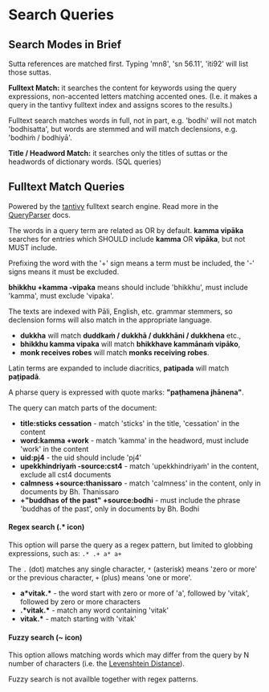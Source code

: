 # Search Queries

## Search Modes in Brief

Sutta references are matched first. Typing 'mn8', 'sn 56.11', 'iti92' will list those suttas.

**Fulltext Match:** it searches the content for keywords using the query expressions, non-accented letters matching accented ones. (I.e. it makes a query in the tantivy fulltext index and assigns scores to the results.)

<!--
Fulltext search is faster and more flexible than the Exact Match (SQL) search, but yields many partial matches.
-->

Fulltext search matches words in full, not in part, e.g. 'bodhi' will not match 'bodhisatta', but words are stemmed and will match declensions, e.g. 'bodhiṁ / bodhiyā'.

<!--
**Exact Match:** it searches the content for exact matches. (I.e. it makes SQL queries with **%query text%**.)

Exact Match (via SQL) matches in part, i.e. if the query is exactly contained somewhere in the content. E.g. 'vitakka' will match 'kāma**vitakka**ṁ', but there is no stemming, and will not match 'vitakkeyya'.
-->

**Title / Headword Match:** it searches only the titles of suttas or the headwords of dictionary words. (SQL queries)

## Fulltext Match Queries

Powered by the [tantivy](https://github.com/quickwit-oss/tantivy) fulltext search engine. Read more in the [QueryParser](https://docs.rs/tantivy/latest/tantivy/query/struct.QueryParser.html) docs.

The words in a query term are related as OR by default. **kamma vipāka** searches for entries which SHOULD include **kamma** OR **vipāka**, but not MUST include.

Prefixing the word with the '+' sign means a term must be included, the '-' signs means it must be excluded.

**bhikkhu +kamma -vipaka** means should include 'bhikkhu', must include 'kamma', must exclude 'vipaka'.

The texts are indexed with Pāli, English, etc. grammar stemmers, so declension forms will also match in the appropriate language.

- **dukkha** will match **duddkaṁ / dukkhā / dukkhāni / dukkhena** etc.,
- **bhikkhu kamma vipaka** will match **bhikkhave kammānaṁ vipāko**,
- **monk receives robes** will match **monks receiving robes**.

Latin terms are expanded to include diacritics, **patipada** will match **paṭipadā**.

A pharse query is expressed with quote marks: **"paṭhamena jhānena"**.

The query can match parts of the document:

- **title:sticks cessation** - match 'sticks' in the title, 'cessation' in the content
- **word:kamma +work** - match 'kamma' in the headword, must include 'work' in the content
- **uid:pj4** - the uid should include 'pj4'
- **upekkhindriyaṁ -source:cst4** - match 'upekkhindriyaṁ' in the content, exclude all cst4 documents
- **calmness +source:thanissaro** - match 'calmness' in the content, only in documents by Bh. Thanissaro
- **+"buddhas of the past" +source:bodhi** - must include the phrase 'buddhas of the past', only in documents by Bh. Bodhi

#### Regex search (.* icon)

This option will parse the query as a regex pattern, but limited to globbing expressions, such as: `.* .+ a* a+`

The `.` (dot) matches any single character, `*` (asterisk) means 'zero or more' or the previous character, `+` (plus) means 'one or more'.

- **a\*vitak.\*** - the word start with zero or more of 'a', followed by 'vitak', followed by zero or more characters
- **.\*vitak.\*** - match any word containing 'vitak'
- **vitak.\*** - match starting with 'vitak'

#### Fuzzy search (~ icon)

This option allows matching words which may differ from the query by N number of characters (i.e. the [Levenshtein Distance](https://devopedia.org/levenshtein-distance)).

Fuzzy search is not availble together with regex patterns.

<!--

## Exact Match Queries

Joining terms with **AND** creates filtered SQL queries.

**kamma vipāka**: will match texts which contain the exact expression 'kamma vipāka' (including the space).

**kamma AND vipāka**: will match texts which contain both 'kamma' and 'vipāka', anywhere in the text (including 'kammavipāka').

-->
